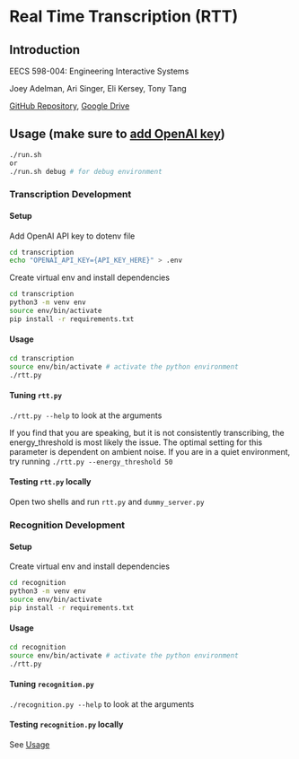 # Real Time Transcription (RTT)
## Introduction
EECS 598-004: Engineering Interactive Systems

Joey Adelman, Ari Singer, Eli Kersey, Tony Tang

[GitHub Repository](https://github.com/ajsinger1/eecs598-transcribe-vr/tree/main),
[Google Drive](https://drive.google.com/drive/folders/1LDlZhp_NxBIH4CJbSE7JRaHhYnTv6LAK?usp=share_link)
## Usage (make sure to [add OpenAI key](#setup))
```zsh
./run.sh
or
./run.sh debug # for debug environment
```
### Transcription Development
#### Setup
Add OpenAI API key to dotenv file
```zsh
cd transcription
echo "OPENAI_API_KEY={API_KEY_HERE}" > .env 
```

Create virtual env and install dependencies
```zsh
cd transcription
python3 -m venv env
source env/bin/activate
pip install -r requirements.txt
```

#### Usage
```zsh
cd transcription
source env/bin/activate # activate the python environment
./rtt.py
```

#### Tuning `rtt.py`
`./rtt.py --help` to look at the arguments

If you find that you are speaking, but it is not consistently transcribing, the energy_threshold is most likely the issue. The optimal setting for this parameter is dependent on ambient noise. If you are in a quiet environment, try running `./rtt.py --energy_threshold 50`

#### Testing `rtt.py` locally
Open two shells and run `rtt.py` and `dummy_server.py`

### Recognition Development
#### Setup
Create virtual env and install dependencies
```zsh
cd recognition
python3 -m venv env
source env/bin/activate
pip install -r requirements.txt
```

#### Usage
```zsh
cd recognition
source env/bin/activate # activate the python environment
./rtt.py
```

#### Tuning `recognition.py`
`./recognition.py --help` to look at the arguments


#### Testing `recognition.py` locally
See [Usage](#usage)

